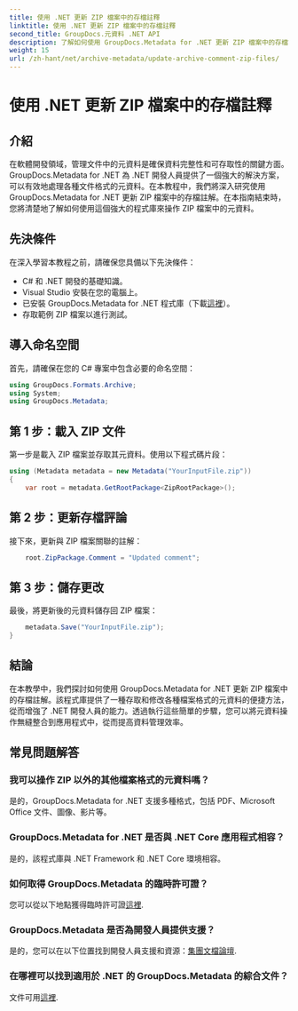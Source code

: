 ```yaml
---
title: 使用 .NET 更新 ZIP 檔案中的存檔註釋
linktitle: 使用 .NET 更新 ZIP 檔案中的存檔註釋
second_title: GroupDocs.元資料 .NET API
description: 了解如何使用 GroupDocs.Metadata for .NET 更新 ZIP 檔案中的存檔註解。輕鬆增強 C# 應用程式中的元資料管理。
weight: 15
url: /zh-hant/net/archive-metadata/update-archive-comment-zip-files/
---
```


# 使用 .NET 更新 ZIP 檔案中的存檔註釋

## 介紹
在軟體開發領域，管理文件中的元資料是確保資料完整性和可存取性的關鍵方面。 GroupDocs.Metadata for .NET 為 .NET 開發人員提供了一個強大的解決方案，可以有效地處理各種文件格式的元資料。在本教程中，我們將深入研究使用 GroupDocs.Metadata for .NET 更新 ZIP 檔案中的存檔註解。在本指南結束時，您將清楚地了解如何使用這個強大的程式庫來操作 ZIP 檔案中的元資料。
## 先決條件
在深入學習本教程之前，請確保您具備以下先決條件：
- C# 和 .NET 開發的基礎知識。
- Visual Studio 安裝在您的電腦上。
- 已安裝 GroupDocs.Metadata for .NET 程式庫（下載[這裡](https://releases.groupdocs.com/metadata/net/)）。
- 存取範例 ZIP 檔案以進行測試。

## 導入命名空間
首先，請確保在您的 C# 專案中包含必要的命名空間：
```csharp
using GroupDocs.Formats.Archive;
using System;
using GroupDocs.Metadata;
```
## 第 1 步：載入 ZIP 文件
第一步是載入 ZIP 檔案並存取其元資料。使用以下程式碼片段：
```csharp
using (Metadata metadata = new Metadata("YourInputFile.zip"))
{
    var root = metadata.GetRootPackage<ZipRootPackage>();
```
## 第 2 步：更新存檔評論
接下來，更新與 ZIP 檔案關聯的註解：
```csharp
    root.ZipPackage.Comment = "Updated comment";
```
## 第 3 步：儲存更改
最後，將更新後的元資料儲存回 ZIP 檔案：
```csharp
    metadata.Save("YourInputFile.zip");
}
```

## 結論
在本教學中，我們探討如何使用 GroupDocs.Metadata for .NET 更新 ZIP 檔案中的存檔註解。該程式庫提供了一種存取和修改各種檔案格式的元資料的便捷方法，從而增強了 .NET 開發人員的能力。透過執行這些簡單的步驟，您可以將元資料操作無縫整合到應用程式中，從而提高資料管理效率。

## 常見問題解答
### 我可以操作 ZIP 以外的其他檔案格式的元資料嗎？
是的，GroupDocs.Metadata for .NET 支援多種格式，包括 PDF、Microsoft Office 文件、圖像、影片等。
### GroupDocs.Metadata for .NET 是否與 .NET Core 應用程式相容？
是的，該程式庫與 .NET Framework 和 .NET Core 環境相容。
### 如何取得 GroupDocs.Metadata 的臨時許可證？
您可以從以下地點獲得臨時許可證[這裡](https://purchase.groupdocs.com/temporary-license/).
### GroupDocs.Metadata 是否為開發人員提供支援？
是的，您可以在以下位置找到開發人員支援和資源：[集團文檔論壇](https://forum.groupdocs.com/c/metadata/14).
### 在哪裡可以找到適用於 .NET 的 GroupDocs.Metadata 的綜合文件？
文件可用[這裡](https://tutorials.groupdocs.com/metadata/net/).